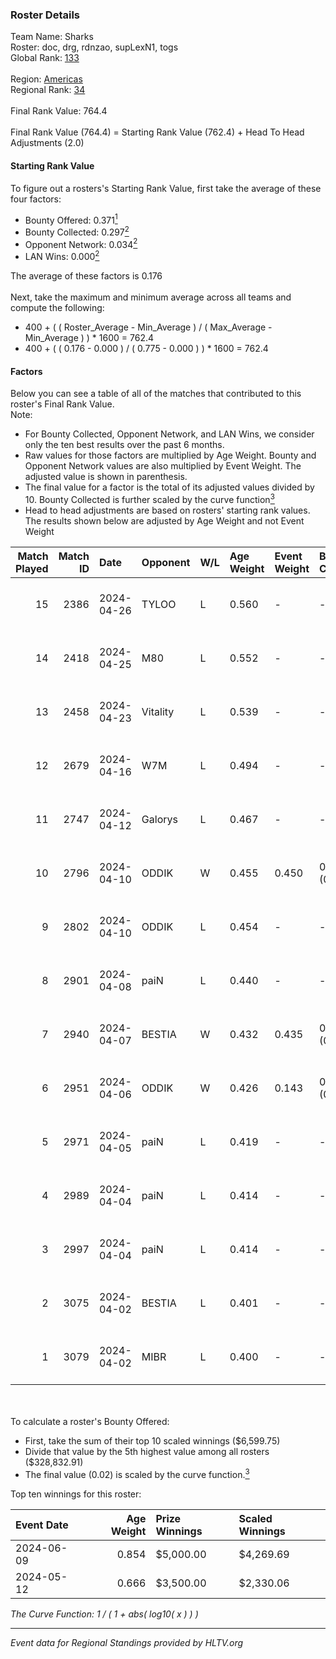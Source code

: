 ### Roster Details<br />
Team Name: Sharks<br />
Roster: doc, drg, rdnzao, supLexN1, togs<br />
Global Rank: [133](../standings_global.md)<br />
<br />
Region: [Americas]( ../standings_americas.md)<br />
Regional Rank: [34]( ../standings_americas.md)<br />
<br />
Final Rank Value:  764.4<br />
<br />
Final Rank Value (764.4) = Starting Rank Value (762.4) + Head To Head Adjustments (2.0)<br />

#### Starting Rank Value<br />
To figure out a rosters's Starting Rank Value, first take the average of these four factors:<br />
- Bounty Offered: 0.371[<sup>1</sup>](#table2)
- Bounty Collected: 0.297[<sup>2</sup>](#table1)
- Opponent Network: 0.034[<sup>2</sup>](#table1)
- LAN Wins: 0.000[<sup>2</sup>](#table1)

The average of these factors is 0.176<br />
<br />
Next, take the maximum and minimum average across all teams and compute the following:<br />
- 400 + ( ( Roster_Average - Min_Average ) / ( Max_Average - Min_Average ) ) * 1600 = 762.4
- 400 + ( ( 0.176 - 0.000 ) / ( 0.775 - 0.000 ) ) * 1600 = 762.4


#### Factors<br />
Below you can see a table of all of the matches that contributed to this roster's Final Rank Value.<br />
Note:<br />

- For Bounty Collected, Opponent Network, and LAN Wins, we consider only the ten best results over the past 6 months.
- Raw values for those factors are multiplied by Age Weight. Bounty and Opponent Network values are also multiplied by Event Weight. The adjusted value is shown in parenthesis.
- The final value for a factor is the total of its adjusted values divided by 10. Bounty Collected is further scaled by the curve function[<sup>3</sup>](#curveFunction)
- Head to head adjustments are based on rosters' starting rank values. The results shown below are adjusted by Age Weight and not Event Weight
<span id="table1"></span><br />


| Match Played | Match ID | Date       | Opponent | W/L | Age Weight | Event Weight | Bounty Collected | Opponent Network | LAN Wins  | H2H Adj. | Roster                            |
| -: | -: | :- | :- | :- | :- | :- | :- | :- | :- | -: | :- |
|           15 |     2386 | 2024-04-26 | TYLOO    | L   | 0.560      | -            | -                | -                | -         |    -8.82 | doc, drg, rdnzao, supLexN1, togs  |
|           14 |     2418 | 2024-04-25 | M80      | L   | 0.552      | -            | -                | -                | -         |    -1.15 | doc, drg, rdnzao, supLexN1, togs  |
|           13 |     2458 | 2024-04-23 | Vitality | L   | 0.539      | -            | -                | -                | -         |    -0.04 | doc, drg, rdnzao, supLexN1, togs  |
|           12 |     2679 | 2024-04-16 | W7M      | L   | 0.494      | -            | -                | -                | -         |    -6.54 | doc, drg, rdnzao, supLexN1, togs  |
|           11 |     2747 | 2024-04-12 | Galorys  | L   | 0.467      | -            | -                | -                | -         |    -5.01 | doc, drg, rdnzao, supLexN1, togs  |
|           10 |     2796 | 2024-04-10 | ODDIK    | W   | 0.455      | 0.450        | 0.096 (0.020)    | 0.781 (0.160)    | 0 (0.000) |    10.54 | doc, drg, lukiz, rdnzao, supLexN1 |
|            9 |     2802 | 2024-04-10 | ODDIK    | L   | 0.454      | -            | -                | -                | -         |    -3.80 | doc, drg, lukiz, rdnzao, supLexN1 |
|            8 |     2901 | 2024-04-08 | paiN     | L   | 0.440      | -            | -                | -                | -         |    -0.35 | doc, drg, rdnzao, supLexN1, togs  |
|            7 |     2940 | 2024-04-07 | BESTIA   | W   | 0.432      | 0.435        | 0.093 (0.017)    | 0.731 (0.137)    | 0 (0.000) |    10.54 | doc, drg, rdnzao, supLexN1, togs  |
|            6 |     2951 | 2024-04-06 | ODDIK    | W   | 0.426      | 0.143        | 0.096 (0.006)    | 0.781 (0.048)    | 0 (0.000) |    10.43 | doc, drg, gafolo, supLexN1, togs  |
|            5 |     2971 | 2024-04-05 | paiN     | L   | 0.419      | -            | -                | -                | -         |    -0.28 | doc, drg, gafolo, supLexN1, togs  |
|            4 |     2989 | 2024-04-04 | paiN     | L   | 0.414      | -            | -                | -                | -         |    -0.28 | doc, drg, gafolo, supLexN1, togs  |
|            3 |     2997 | 2024-04-04 | paiN     | L   | 0.414      | -            | -                | -                | -         |    -0.28 | doc, drg, gafolo, supLexN1, togs  |
|            2 |     3075 | 2024-04-02 | BESTIA   | L   | 0.401      | -            | -                | -                | -         |    -2.61 | doc, drg, rdnzao, supLexN1, togs  |
|            1 |     3079 | 2024-04-02 | MIBR     | L   | 0.400      | -            | -                | -                | -         |    -0.31 | doc, drg, rdnzao, supLexN1, togs  |

<br />
<span id="table2"></span><br />
To calculate a roster's Bounty Offered:<br />

- First, take the sum of their top 10 scaled winnings ($6,599.75)
- Divide that value by the 5th highest value among all rosters ($328,832.91)
- The final value (0.02) is scaled by the curve function.[<sup>3</sup>](#curveFunction)

Top ten winnings for this roster:<br />

| Event Date | Age Weight | Prize Winnings | Scaled Winnings |
| :- | -: | :- | :- |
| 2024-06-09 |      0.854 | $5,000.00      | $4,269.69       |
| 2024-05-12 |      0.666 | $3,500.00      | $2,330.06       |


<span id="curveFunction"></span>_The Curve Function: 1 / ( 1 + abs( log10( x ) ) )_<br />

---
_Event data for Regional Standings provided by HLTV.org_<br />
